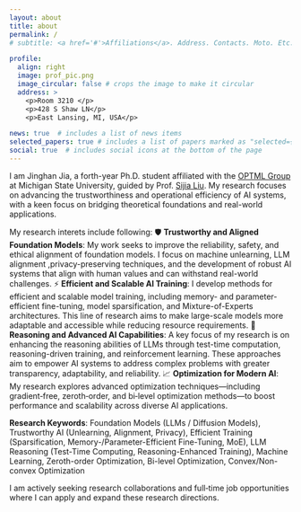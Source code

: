 ```yaml
---
layout: about
title: about
permalink: /
# subtitle: <a href='#'>Affiliations</a>. Address. Contacts. Moto. Etc.

profile:
  align: right
  image: prof_pic.png
  image_circular: false # crops the image to make it circular
  address: >
    <p>Room 3210 </p>
    <p>428 S Shaw LN</p>
    <p>East Lansing, MI, USA</p>

news: true  # includes a list of news items
selected_papers: true # includes a list of papers marked as "selected={true}"
social: true  # includes social icons at the bottom of the page
---
```


I am Jinghan Jia, a forth-year Ph.D. student affiliated with the [OPTML Group](https://www.optml-group.com/) at Michigan State University, guided by Prof. [Sijia Liu](https://lsjxjtu.github.io/). My research focuses on advancing the trustworthiness and operational efficiency of AI systems, with a keen focus on bridging theoretical foundations and real-world applications.

My research interets include following:
🛡️ **Trustworthy and Aligned Foundation Models**: My work seeks to improve the reliability, safety, and ethical alignment of foundation models. I focus on machine unlearning, LLM alignment ,privacy-preserving techniques, and the development of robust AI systems that align with human values and can withstand real-world challenges. 
⚡ **Efficient and Scalable AI Training**: I develop methods for efficient and scalable model training, including memory- and parameter-efficient fine-tuning, model sparsification, and Mixture-of-Experts architectures. This line of research aims to make large-scale models more adaptable and accessible while reducing resource requirements.
🧠 **Reasoning and Advanced AI Capabilities**: A key focus of my research is on enhancing the reasoning abilities of LLMs through test-time computation, reasoning-driven training, and reinforcement learning. These approaches aim to empower AI systems to address complex problems with greater transparency, adaptability, and reliability.
📈 **Optimization for Modern AI**: My research explores advanced optimization techniques—including gradient‑free, zeroth‑order, and bi‑level optimization methods—to boost performance and scalability across diverse AI applications.

**Research Keywords**: Foundation Models (LLMs / Diffusion Models), Trustworthy AI (Unlearning, Alignment, Privacy), Efficient Training (Sparsification, Memory-/Parameter-Efficient Fine-Tuning, MoE), LLM Reasoning (Test-Time Computing, Reasoning-Enhanced Training), Machine Learning, Zeroth-order Optimization, Bi-level Optimization, Convex/Non-convex Optimization

I am actively seeking research collaborations and full‑time job opportunities where I can apply and expand these research directions.